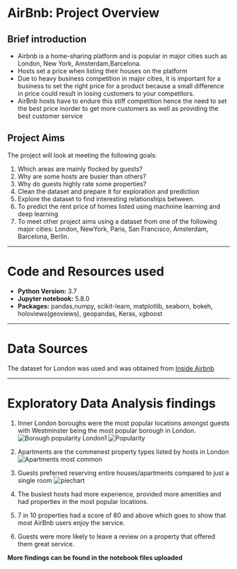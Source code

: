 # AirBnb: Project Overview
## Brief introduction
* Airbnb is a home-sharing platform and is popular in major cities such as London, New York, Amsterdam,Barcelona. 
* Hosts set a price when listing their houses on the platform
* Due to heavy business competition in major cities, it is important for a business to set the right price for a product because a small difference in price could result in losing customers to your competitors.
* AirBnb hosts have to endure this stiff competition hence the need to set the best price inorder to get more customers as well as providing the best customer service
## Project Aims
The project will look at meeting the following goals:
1. Which areas are mainly flocked by guests?
2. Why are some hosts are busier than others?
3. Why do guests highly rate some properties?
4. Clean the dataset and prepare it for exploration and prediction
4. Explore the dataset to find interesting relationships between.
5. To predict the rent price of homes listed using machnine learning and deep learning
6. To meet other project aims using a dataset from one of the following major cities: London, NewYork, Paris, San Francisco, Amsterdam, Barcelona, Berlin.
*********************************************************************************************************************************************************************************
# Code and Resources used
* **Python Version:** 3.7
* **Jupyter notebook:** 5.8.0
* **Packages:** pandas,numpy, scikit-learn, matplotlib, seaborn, bokeh, holoviews(geoviews), geopandas, Keras, xgboost
*********************************************************************************************************************************************************************************
# Data Sources
 The dataset for London was used and was obtained from [Inside Airbnb](http://insideairbnb.com/get-the-data.html)
*********************************************************************************************************************************************************************************
# Exploratory Data Analysis findings
1. Inner London boroughs were the most popular locations amongst guests with Westminster being the most popular borough in London.![Borough popularity London1](https://user-images.githubusercontent.com/58377262/94342611-119b5e80-000a-11eb-8211-f9de0f34d832.gif)
    ![Popularity](https://user-images.githubusercontent.com/58377262/94342181-3cd07e80-0007-11eb-888b-2b7b571d4369.png)
2. Apartments are the commenest property types listed by hosts in London
![Apartments most common](https://user-images.githubusercontent.com/58377262/94341600-94202000-0002-11eb-8f76-d7c5923a4baf.png)
3. Guests preferred  reserving entire houses/apartments compared to just a single room
   ![piechart](https://user-images.githubusercontent.com/58377262/94341583-676c0880-0002-11eb-8c6c-f3287250f184.png)

4. The busiest hosts had more experience, provided more amenities and had properties in the most popular locations.
5. 7 in 10 properties had a score of 80 and above which goes to show that most AirBnb users enjoy the service.
6. Guests were more likely to leave a review on a property that offered them great service.
  
  **More findings can be found in the notebook files uploaded**
  

